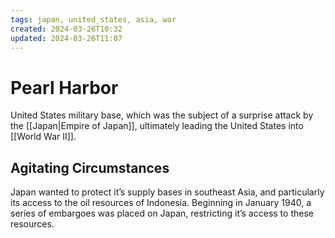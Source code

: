 ```yaml
---
tags: japan, united_states, asia, war
created: 2024-03-26T10:32
updated: 2024-03-26T11:07
---
```


# Pearl Harbor

United States military base, which was the subject of a surprise attack by the [[Japan|Empire of Japan]], ultimately leading the United States into [[World War II]].

## Agitating Circumstances

Japan wanted to protect it’s supply bases in southeast Asia, and particularly its access to the oil resources of Indonesia. Beginning in January 1940, a series of embargoes was placed on Japan, restricting it’s access to these resources.
